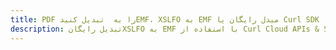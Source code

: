 ---title: PDF را به  تبدیل کنیدEMF، XSLFO به EMF مبدل رایگان یا Curl SDKdescription: تبدیل رایگانXSLFO به EMF با استفاده از Curl Cloud APIs & SDK همچنین اسناد PDF را در Cloud ایجاد، ویرایش و رندر کنید.---
